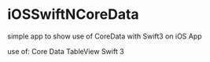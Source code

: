 # iOSSwiftNCoreData
simple app to show use of CoreData with Swift3 on iOS App

use of:
Core Data
TableView
Swift 3

